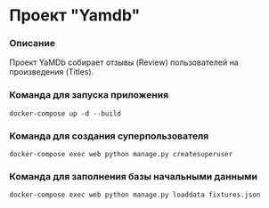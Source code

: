 # Проект "Yamdb"
### Описание
Проект YaMDb собирает отзывы (Review) пользователей на произведения (Titles).
### Команда для запуска приложения
```
docker-compose up -d --build 
```
### Команда для создания суперпользователя
```
docker-compose exec web python manage.py createsuperuser
```
### Команда для заполнения базы начальными данными
```
docker-compose exec web python manage.py loaddata fixtures.json
```
